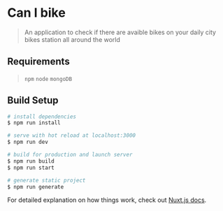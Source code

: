 # Can I bike

> An application to check if there are avaible bikes on your daily city bikes station all around the world

## Requirements

> `npm`
> `node`
> `mongoDB`

## Build Setup

``` bash
# install dependencies
$ npm run install

# serve with hot reload at localhost:3000
$ npm run dev

# build for production and launch server
$ npm run build
$ npm run start

# generate static project
$ npm run generate
```

For detailed explanation on how things work, check out [Nuxt.js docs](https://nuxtjs.org).
